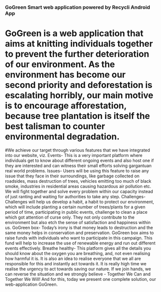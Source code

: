 ### GoGreen Smart web application powered by Recycli Android App

# GoGreen is a web application that aims at knitting individuals together to prevent the further deterioration of our environment. As the environment has become our second priority and deforestation is escalating horribly, our main motive is to encourage afforestation, because tree plantation is itself the best talisman to counter environmental degradation.

#We achieve our target through various features that we have integrated into our website, viz. 
Events- This is a very important platform where individuals get to know about different ongoing events and also host one if they are interested and can witness their small efforts solving gargantuan real world problems.
Issues- Users will be using this feature to raise any issue that they face in their surroundings, like garbage collected on roadsides, mass destruction of trees, vehicles emitting too much of black smoke, industries in residential areas causing hazardous air pollution etc. We will fight together and solve every problem within our capacity instead of just ranting and waiting for authorities to take any step.
Challenges- Challenges will help us develop a habit, a habit to protect our environment, which will include planting a certain number of trees/plants for a given period of time, participating in public events, challenge to clean a place which got attention of curse only. They not only contribute to the environment but also etch the sense of satisfaction and happiness within us.
GoGreen box- Today’s irony is that money leads to destruction and the same money helps in conservation and preservation. GoGreen box aims to raise funds with individuals who want to participate in this campaign. This fund will help to increase the use of renewable energy and run out different events effectively.
Breathe healthy- This platform gives all the details you should know about the oxygen you are breathing, and, not even realising how harmful it is. It is also an idea to realise everyone that we all are responsible for this and instantly act towards it.
It is really high time we realise the urgency to act towards saving our nature. If we join hands, we can reverse the situation and we strongly believe - Together We Can and Together We Will! And for this, today we present one complete solution, our web-application GoGreen.

